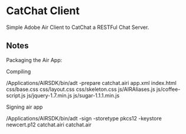 CatChat Client
==============

Simple Adobe Air Client to CatChat a RESTFul Chat Server.

## Notes

Packaging the Air App:

Compiling

/Applications/AIRSDK/bin/adt -prepare catchat.airi app.xml index.html css/base.css css/layout.css css/skeleton.css js/AIRAliases.js js/coffee-script.js js/jquery-1.7.min.js js/sugar-1.1.1.min.js

Signing air app

/Applications/AIRSDK/bin/adt -sign -storetype pkcs12 -keystore newcert.p12 catchat.airi catchat.air